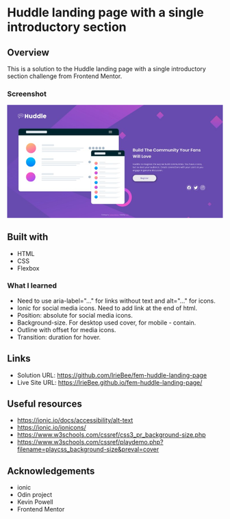 # Huddle landing page with a single introductory section
 
## Overview

This is a solution to the Huddle landing page with a single introductory section challenge from Frontend Mentor.

### Screenshot

![screenshot](https://github.com/IrieBee/fem-huddle-landing-page/blob/main/images/screenshot.jpg)

## Built with

  * HTML
  * CSS
  * Flexbox

### What I learned

* Need to use aria-label="..." for links without text and alt="..." for icons.
* Ionic for social media icons. Need to add link at the end of html.
* Position: absolute for social media icons.
* Background-size. For desktop used cover, for mobile - contain.
* Outline with offset for media icons.
* Transition: duration for hover.

## Links

* Solution URL: https://github.com/IrieBee/fem-huddle-landing-page
* Live Site URL: https://IrieBee.github.io/fem-huddle-landing-page/

## Useful resources

* https://ionic.io/docs/accessibility/alt-text
* https://ionic.io/ionicons/
* https://www.w3schools.com/cssref/css3_pr_background-size.php
* https://www.w3schools.com/cssref/playdemo.php?filename=playcss_background-size&preval=cover

## Acknowledgements

* ionic
* Odin project
* Kevin Powell
* Frontend Mentor